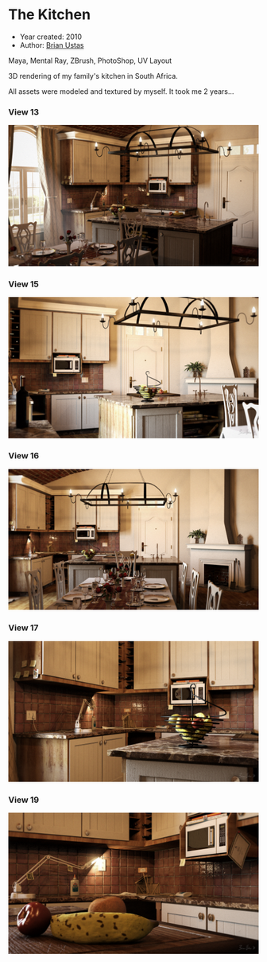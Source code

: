 # The Kitchen

- Year created: 2010
- Author: [Brian Ustas](http://brianustas.com)

Maya, Mental Ray, ZBrush, PhotoShop, UV Layout

3D rendering of my family's kitchen in South Africa.

All assets were modeled and textured by myself. It took me 2 years...

### View 13

![View 13](https://raw.githubusercontent.com/ustasb/artwork/master/the_kitchen/view_13.jpg)

### View 15

![View 15](https://raw.githubusercontent.com/ustasb/artwork/master/the_kitchen/view_15.jpg)

### View 16

![View 16](https://raw.githubusercontent.com/ustasb/artwork/master/the_kitchen/view_16.jpg)

### View 17

![View 17](https://raw.githubusercontent.com/ustasb/artwork/master/the_kitchen/view_17.jpg)

### View 19

![View 19](https://raw.githubusercontent.com/ustasb/artwork/master/the_kitchen/view_19.jpg)
